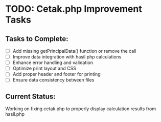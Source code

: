 # TODO: Cetak.php Improvement Tasks

## Tasks to Complete:
- [ ] Add missing getPrincipalData() function or remove the call
- [ ] Improve data integration with hasil.php calculations
- [ ] Enhance error handling and validation
- [ ] Optimize print layout and CSS
- [ ] Add proper header and footer for printing
- [ ] Ensure data consistency between files

## Current Status:
Working on fixing cetak.php to properly display calculation results from hasil.php
